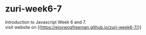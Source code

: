 # zuri-week6-7

Introduction to Javascript Week 6 and 7.  
visit website on [(https://ejovwogfreeman.github.io/zuri-week6-7/)]
